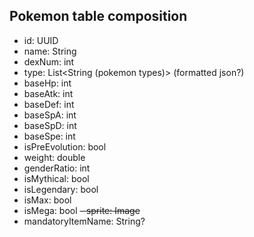 ## Pokemon table composition
- id: UUID
- name: String
- dexNum: int
- type: List<String (pokemon types)> (formatted json?)
- baseHp: int
- baseAtk: int
- baseDef: int
- baseSpA: int
- baseSpD: int
- baseSpe: int
- isPreEvolution: bool
- weight: double
- genderRatio: int
- isMythical: bool
- isLegendary: bool
- isMax: bool
- isMega: bool
~~- sprite: Image~~
- mandatoryItemName: String?